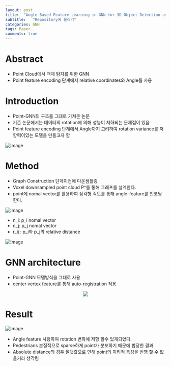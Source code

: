 ```yaml
---
layout: post
title:  "Angle Based Feature Learning in GNN for 3D Object Detection using Point Cloud"
subtitle:   "Repository에 올리기"
categories: GNN
tags: Paper
comments: true
---
```


# Abstract 
+ Point Cloud에서 객체 탐지를 위한 GNN
+ Point feature encoding 단계에서 relative coordinates와 Angle를 사용


# Introduction 
+ Point-GNN의 구조를 그대로 가져온 논문
+ 기존 논문에서는 데이터의 rotation에 의해 성능이 저하되는 문제점이 있음
+ Point feature encoding 단계에서 Angle까지 고려하여 rotation variance를 저항력이있는 모델을 만들고자 함


![image](https://user-images.githubusercontent.com/70193130/187586666-cfa7e5e4-13e0-4e2c-8c16-87be05cb2b94.png)

# Method
+ Graph Construction 단계이전에 다운샘플링 
+ Voxel downsampled point cloud P^를 통해 그래프를 설계한다.
+ point에 nomal vector를 활용하여 삼각형 각도를 통해 angle-feature를 인코딩한다. 

![image](https://user-images.githubusercontent.com/70193130/182778759-306904bb-ba73-4628-9f86-efa2919c2d74.png)




+ n_i: p_i nomal vector
+ n_j: p_j nomal vector
+ r_ij : p_i와 p_j의 relative distance



![image](https://user-images.githubusercontent.com/70193130/187588133-ac1c9268-239e-4814-bef1-8c7069ce8dfb.png)


# GNN architecture

+ Point-GNN 모델방식을 그대로 사용 
+ center vertex feature를 통해 auto-registration 적용

<p align="center">
  <image src="https://user-images.githubusercontent.com/70193130/187588189-58085b6e-bd5a-4302-a7f5-def7a3711814.png" />
</p>


# Result

![image](https://user-images.githubusercontent.com/70193130/187588282-f9361a14-e12f-4de9-b152-5d9bb805348f.png)

+ Angle feature 사용하여 rotation 변화에 저항 할수 있게되었다. 
+ Pedestrians 본질적으로 sparse하게 point가 분포하기 때문에 합당한 결과
+ Absolute distance의 경우 절댓값으로 인해 point의 지리적 특성을 반영 할 수 없을거라 생각됨 